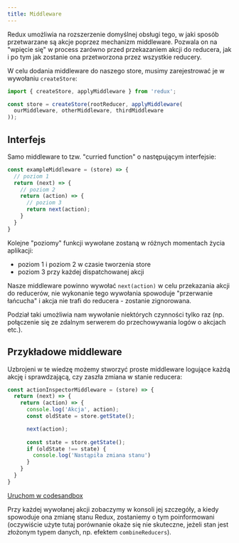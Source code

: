 ```yaml
---
title: Middleware
---
```


Redux umożliwia na rozszerzenie domyślnej obsługi tego, w jaki sposób przetwarzane są akcje poprzez mechanizm middleware. Pozwala on na "wpięcie się" w process zarówno przed przekazaniem akcji do reducera, jak i po tym jak zostanie ona przetworzona przez wszystkie reducery.

W celu dodania middleware do naszego store, musimy zarejestrować je w wywołaniu `createStore`:

```js
import { createStore, applyMiddleware } from 'redux';

const store = createStore(rootReducer, applyMiddleware(
  ourMiddleware, otherMiddleware, thirdMiddleware
));
```

## Interfejs

Samo middleware to tzw. "curried function" o następującym interfejsie:

```js
const exampleMiddleware = (store) => {
  // poziom 1
  return (next) => {
    // poziom 2
    return (action) => {
      // poziom 3
      return next(action);
    }
  }
}
```

Kolejne "poziomy" funkcji wywołane zostaną w różnych momentach życia aplikacji:

- poziom 1 i poziom 2 w czasie tworzenia store
- poziom 3 przy każdej dispatchowanej akcji

Nasze middleware powinno wywołać `next(action)` w celu przekazania akcji do reducerów, nie wykonanie tego wywołania spowoduje "przerwanie łańcucha" i akcja nie trafi do reducera - zostanie zignorowana.

Podział taki umożliwia nam wywołanie niektórych czynności tylko raz (np. połączenie się ze zdalnym serwerem do przechowywania logów o akcjach etc.).

## Przykładowe middleware

Uzbrojeni w te wiedzę możemy stworzyć proste middleware logujące każdą akcję i sprawdzającą, czy zaszła zmiana w stanie reducera:

```js
const actionInspectorMiddleware = (store) => {
  return (next) => {
    return (action) => {
      console.log('Akcja', action);
      const oldState = store.getState();

      next(action);
      
      const state = store.getState();
      if (oldState !== state) {
        console.log('Nastąpiła zmiana stanu')
      }
    }
  }
}
```
[Uruchom w codesandbox](https://codesandbox.io/s/5w5pmn03j4)

Przy każdej wywołanej akcji zobaczymy w konsoli jej szczegóły, a kiedy spowoduje ona zmianę stanu Redux, zostaniemy o tym poinformowani (oczywiście użyte tutaj porównanie okaże się nie skuteczne, jeżeli stan jest złożonym typem danych, np. efektem `combineReducers`).